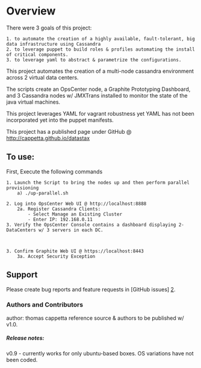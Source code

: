 # Overview

There were 3 goals of this project:

    1. to automate the creation of a highly available, fault-tolerant, big data infrastructure using Cassandra
    2. to leverage puppet to build roles & profiles automating the install of critical components.
    3. to leverage yaml to abstract & parametrize the configurations.


This project automates the creation of a multi-node cassandra environment across 2 virtual data centers.

The scripts create an OpsCenter node, a Graphite Prototyping Dashboard, and 3 Cassandra nodes w/ JMXTrans installed to monitor the state of the java virtual machines.

This project leverages YAML for vagrant robustness yet YAML has not been incorporated yet into the puppet manifests.


This project has a published page under GitHub @ http://cappetta.github.io/datastax




## To use:
First, Execute the following commands

    1. Launch the Script to bring the nodes up and then perform parallel provisioning
        a) ./up-parallel.sh

    2. Log into OpsCenter Web UI @ http://localhost:8888
        2a. Register Cassandra Clients:
            - Select Manage an Existing Cluster
            - Enter IP: 192.168.0.11
    3. Verify the OpsCenter Console contains a dashboard displaying 2-DataCenters w/ 3 servers in each DC.
    


    3. Confirm Graphite Web UI @ https://localhost:8443
        3a. Accept Security Exception




Support
-------

Please create bug reports and feature requests in [GitHub issues] [2].

[2]: https://github.com/cappetta/datastax/issues


### Authors and Contributors
author: thomas cappetta
reference source & authors to be published w/ v1.0.


##### Release notes:
v0.9 - currently works for only ubuntu-based boxes.  OS variations have not been coded.

